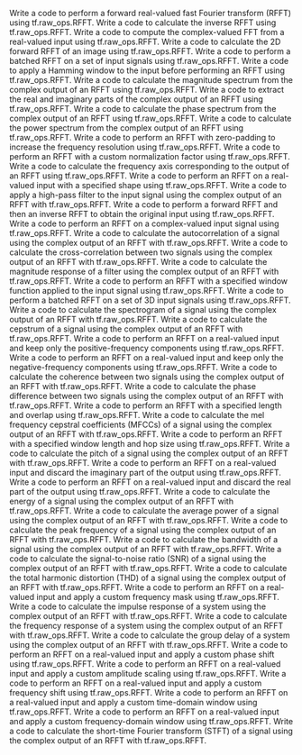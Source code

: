 Write a code to perform a forward real-valued fast Fourier transform (RFFT) using tf.raw_ops.RFFT.
Write a code to calculate the inverse RFFT using tf.raw_ops.RFFT.
Write a code to compute the complex-valued FFT from a real-valued input using tf.raw_ops.RFFT.
Write a code to calculate the 2D forward RFFT of an image using tf.raw_ops.RFFT.
Write a code to perform a batched RFFT on a set of input signals using tf.raw_ops.RFFT.
Write a code to apply a Hamming window to the input before performing an RFFT using tf.raw_ops.RFFT.
Write a code to calculate the magnitude spectrum from the complex output of an RFFT using tf.raw_ops.RFFT.
Write a code to extract the real and imaginary parts of the complex output of an RFFT using tf.raw_ops.RFFT.
Write a code to calculate the phase spectrum from the complex output of an RFFT using tf.raw_ops.RFFT.
Write a code to calculate the power spectrum from the complex output of an RFFT using tf.raw_ops.RFFT.
Write a code to perform an RFFT with zero-padding to increase the frequency resolution using tf.raw_ops.RFFT.
Write a code to perform an RFFT with a custom normalization factor using tf.raw_ops.RFFT.
Write a code to calculate the frequency axis corresponding to the output of an RFFT using tf.raw_ops.RFFT.
Write a code to perform an RFFT on a real-valued input with a specified shape using tf.raw_ops.RFFT.
Write a code to apply a high-pass filter to the input signal using the complex output of an RFFT with tf.raw_ops.RFFT.
Write a code to perform a forward RFFT and then an inverse RFFT to obtain the original input using tf.raw_ops.RFFT.
Write a code to perform an RFFT on a complex-valued input signal using tf.raw_ops.RFFT.
Write a code to calculate the autocorrelation of a signal using the complex output of an RFFT with tf.raw_ops.RFFT.
Write a code to calculate the cross-correlation between two signals using the complex output of an RFFT with tf.raw_ops.RFFT.
Write a code to calculate the magnitude response of a filter using the complex output of an RFFT with tf.raw_ops.RFFT.
Write a code to perform an RFFT with a specified window function applied to the input signal using tf.raw_ops.RFFT.
Write a code to perform a batched RFFT on a set of 3D input signals using tf.raw_ops.RFFT.
Write a code to calculate the spectrogram of a signal using the complex output of an RFFT with tf.raw_ops.RFFT.
Write a code to calculate the cepstrum of a signal using the complex output of an RFFT with tf.raw_ops.RFFT.
Write a code to perform an RFFT on a real-valued input and keep only the positive-frequency components using tf.raw_ops.RFFT.
Write a code to perform an RFFT on a real-valued input and keep only the negative-frequency components using tf.raw_ops.RFFT.
Write a code to calculate the coherence between two signals using the complex output of an RFFT with tf.raw_ops.RFFT.
Write a code to calculate the phase difference between two signals using the complex output of an RFFT with tf.raw_ops.RFFT.
Write a code to perform an RFFT with a specified length and overlap using tf.raw_ops.RFFT.
Write a code to calculate the mel frequency cepstral coefficients (MFCCs) of a signal using the complex output of an RFFT with tf.raw_ops.RFFT.
Write a code to perform an RFFT with a specified window length and hop size using tf.raw_ops.RFFT.
Write a code to calculate the pitch of a signal using the complex output of an RFFT with tf.raw_ops.RFFT.
Write a code to perform an RFFT on a real-valued input and discard the imaginary part of the output using tf.raw_ops.RFFT.
Write a code to perform an RFFT on a real-valued input and discard the real part of the output using tf.raw_ops.RFFT.
Write a code to calculate the energy of a signal using the complex output of an RFFT with tf.raw_ops.RFFT.
Write a code to calculate the average power of a signal using the complex output of an RFFT with tf.raw_ops.RFFT.
Write a code to calculate the peak frequency of a signal using the complex output of an RFFT with tf.raw_ops.RFFT.
Write a code to calculate the bandwidth of a signal using the complex output of an RFFT with tf.raw_ops.RFFT.
Write a code to calculate the signal-to-noise ratio (SNR) of a signal using the complex output of an RFFT with tf.raw_ops.RFFT.
Write a code to calculate the total harmonic distortion (THD) of a signal using the complex output of an RFFT with tf.raw_ops.RFFT.
Write a code to perform an RFFT on a real-valued input and apply a custom frequency mask using tf.raw_ops.RFFT.
Write a code to calculate the impulse response of a system using the complex output of an RFFT with tf.raw_ops.RFFT.
Write a code to calculate the frequency response of a system using the complex output of an RFFT with tf.raw_ops.RFFT.
Write a code to calculate the group delay of a system using the complex output of an RFFT with tf.raw_ops.RFFT.
Write a code to perform an RFFT on a real-valued input and apply a custom phase shift using tf.raw_ops.RFFT.
Write a code to perform an RFFT on a real-valued input and apply a custom amplitude scaling using tf.raw_ops.RFFT.
Write a code to perform an RFFT on a real-valued input and apply a custom frequency shift using tf.raw_ops.RFFT.
Write a code to perform an RFFT on a real-valued input and apply a custom time-domain window using tf.raw_ops.RFFT.
Write a code to perform an RFFT on a real-valued input and apply a custom frequency-domain window using tf.raw_ops.RFFT.
Write a code to calculate the short-time Fourier transform (STFT) of a signal using the complex output of an RFFT with tf.raw_ops.RFFT.